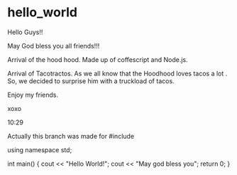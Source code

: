 # hello_world
Hello Guys!!


May God bless you all friends!!!

Arrival of the hood hood.
Made up of coffescript and Node.js.



Arrival of Tacotractos.
As we all know that the Hoodhood loves tacos a lot . So,
we decided to surprise him with a truckload of tacos.

Enjoy my friends.

xoxo



10:29

Actually this branch was made for 
#include<iostream>
 
using namespace std;
  
  int main() {
    cout << "Hello World!";
    cout << "May god bless you";
    return 0;
}
  
  
